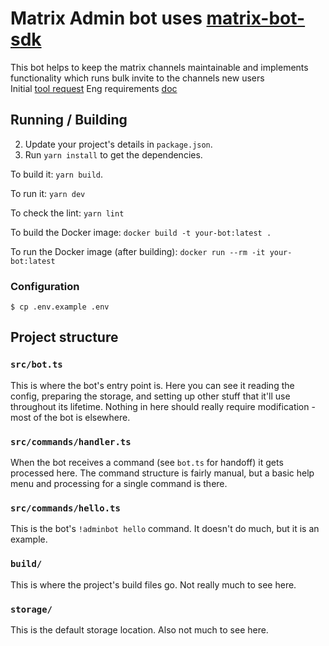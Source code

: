 # Matrix Admin bot uses [matrix-bot-sdk](https://www.npmjs.com/package/matrix-bot-sdk)

This bot helps to keep the matrix channels maintainable and implements functionality 
which runs bulk invite to the channels new users     
Initial [tool request](https://github.com/paritytech/opstooling/issues/14)
Eng requirements [doc](https://docs.google.com/document/d/1wOUP6AX4XKBzaeu8MKgm269DaUg2FGwjBQ7RQpKarQY/edit)

## Running / Building

2. Update your project's details in `package.json`.
3. Run `yarn install` to get the dependencies.

To build it: `yarn build`.

To run it: `yarn dev`

To check the lint: `yarn lint`

To build the Docker image: `docker build -t your-bot:latest .`

To run the Docker image (after building): `docker run --rm -it your-bot:latest`

### Configuration

`$ cp .env.example .env`

## Project structure

### `src/bot.ts`

This is where the bot's entry point is. Here you can see it reading the config, preparing the storage,
and setting up other stuff that it'll use throughout its lifetime. Nothing in here should really require
modification - most of the bot is elsewhere.

### `src/commands/handler.ts`

When the bot receives a command (see `bot.ts` for handoff) it gets processed here. The command structure
is fairly manual, but a basic help menu and processing for a single command is there.

### `src/commands/hello.ts`

This is the bot's `!adminbot hello` command. It doesn't do much, but it is an example.


### `build/`

This is where the project's build files go. Not really much to see here.

### `storage/`

This is the default storage location. Also not much to see here.
